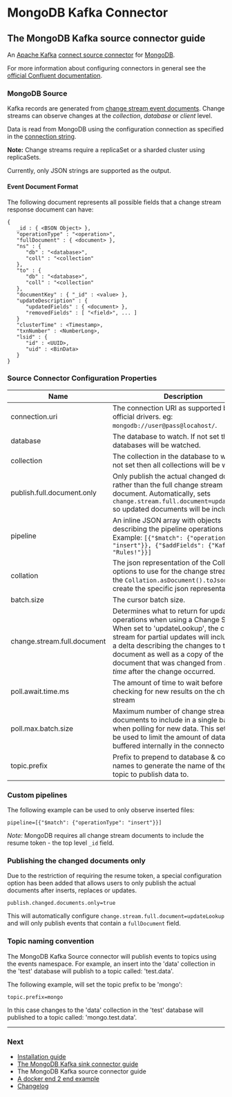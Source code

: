 # MongoDB Kafka Connector

## The MongoDB Kafka source connector guide

An [Apache Kafka](https://kafka.apache.org/) [connect source connector](https://kafka.apache.org/documentation/#connect) for 
[MongoDB](https://www.mongodb.com/).

For more information about configuring connectors in general see the 
[official Confluent documentation](https://docs.confluent.io/current/connect/managing/configuring.html).

### MongoDB Source

Kafka records are generated from [change stream event documents](https://docs.mongodb.com/manual/changeStreams/). Change streams can observe
changes at the _collection_, _database_ or _client_ level.

Data is read from MongoDB using the configuration connection as specified in the 
[connection string](http://mongodb.github.io/mongo-java-driver/3.10/javadoc/com/mongodb/ConnectionString.html).

**Note:** Change streams require a replicaSet or a sharded cluster using replicaSets.

Currently, only JSON strings are supported as the output.

#### Event Document Format

The following document represents all possible fields that a change stream response document can have:

```
{
   _id : { <BSON Object> },
   "operationType" : "<operation>",
   "fullDocument" : { <document> },
   "ns" : {
      "db" : "<database>",
      "coll" : "<collection"
   },
   "to" : {
      "db" : "<database>",
      "coll" : "<collection"
   },
   "documentKey" : { "_id" : <value> },
   "updateDescription" : {
      "updatedFields" : { <document> },
      "removedFields" : [ "<field>", ... ]
   }
   "clusterTime" : <Timestamp>,
   "txnNumber" : <NumberLong>,
   "lsid" : {
      "id" : <UUID>,
      "uid" : <BinData>
   }
}
```

### Source Connector Configuration Properties 

| Name                        | Description                                                                                                                                                                                                                                                                                                          | Type    | Default                                                   | Valid Values                                   | Importance |
|-----------------------------|----------------------------------------------------------------------------------------------------------------------------------------------------------------------------------------------------------------------------------------------------------------------------------------------------------------------|---------|-----------------------------------------------------------|------------------------------------------------|------------|
| connection.uri              | The connection URI as supported by the official drivers. eg: ``mongodb://user@pass@locahost/``.                                                                                                                                                                                                                      | string  | mongodb://localhost:27017,localhost:27018,localhost:27019 | A valid connection string                      | high       |
| database                    | The database to watch. If not set then all databases will be watched.                                                                                                                                                                                                                                                | string  | ""                                                        |                                                | medium     |
| collection                  | The collection in the database to watch. If not set then all collections will be watched.                                                                                                                                                                                                                            | string  | ""                                                        |                                                | medium     |
| publish.full.document.only  | Only publish the actual changed document rather than the full change stream document. Automatically, sets `change.stream.full.document=updateLookup` so updated documents will be included.                                                                                                                          | boolean | false                                                     |                                                | high       |
| pipeline                    | An inline JSON array with objects describing the pipeline operations to run. Example: `[{"$match": {"operationType": "insert"}}, {"$addFields": {"Kafka": "Rules!"}}]`                                                                                                                                               | string  | []                                                        | A valid JSON array                             | medium     |
| collation                   | The json representation of the Collation options to use for the change stream. Use the `Collation.asDocument().toJson()` to create the specific json representation.                                                                                                                                                 | string  | ""                                                        | A valid JSON document representing a collation | high       |
| batch.size                  | The cursor batch size.                                                                                                                                                                                                                                                                                               | int     | 0                                                         | [0,...]                                        | medium     |
| change.stream.full.document | Determines what to return for update operations when using a Change Stream. When set to 'updateLookup', the change stream for partial updates will include both a delta describing the changes to the document as well as a copy of the entire document that was changed from *some time* after the change occurred. | string  | ""                                                        | An empty string OR [default, updatelookup]     | high       |
| poll.await.time.ms          | The amount of time to wait before checking for new results on the change stream                                                                                                                                                                                                                                      | long    | 5000                                                      | [1,...]                                        | low        |
| poll.max.batch.size         | Maximum number of change stream documents to include in a single batch when polling for new data. This setting can be used to limit the amount of data buffered internally in the connector.                                                                                                                         | int     | 1000                                                      | [1,...]                                        | low        |
| topic.prefix                | Prefix to prepend to database & collection names to generate the name of the Kafka topic to publish data to.                                                                                                                                                                                                         | string  | ""                                                        |                                                | low        |


### Custom pipelines

The following example can be used to only observe inserted files:

```properties
pipeline=[{"$match": {"operationType": "insert"}}]
```

_Note:_ MongoDB requires all change stream documents to include the resume token - the top level `_id` field.

### Publishing the changed documents only

Due to the restriction of requiring the resume token, a special configuration option has been added that allows users to only publish the 
actual documents after inserts, replaces or updates.

```properties
publish.changed.documents.only=true
```

This will automatically configure `change.stream.full.document=updateLookup` and will only publish events that contain a `fullDocument` field.

### Topic naming convention

The MongoDB Kafka Source connector will publish events to topics using the events namespace. For example, an insert into the 'data' collection 
in the 'test' database will publish to a topic called: 'test.data'.

The following example, will set the topic prefix to be 'mongo':

```properties
topic.prefix=mongo
```

In this case changes to the 'data' collection in the 'test' database will published to a topic called: 'mongo.test.data'.

---
### Next

- [Installation guide](./install.md)
- [The MongoDB Kafka sink connector guide](./sink.md)
- The MongoDB Kafka source connector guide
- [A docker end 2 end example](../docker/README.md)
- [Changelog](./changelog.md)
